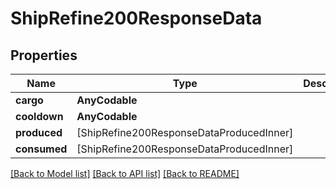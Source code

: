 # ShipRefine200ResponseData

## Properties
Name | Type | Description | Notes
------------ | ------------- | ------------- | -------------
**cargo** | **AnyCodable** |  | 
**cooldown** | **AnyCodable** |  | 
**produced** | [ShipRefine200ResponseDataProducedInner] |  | 
**consumed** | [ShipRefine200ResponseDataProducedInner] |  | 

[[Back to Model list]](../README.md#documentation-for-models) [[Back to API list]](../README.md#documentation-for-api-endpoints) [[Back to README]](../README.md)


